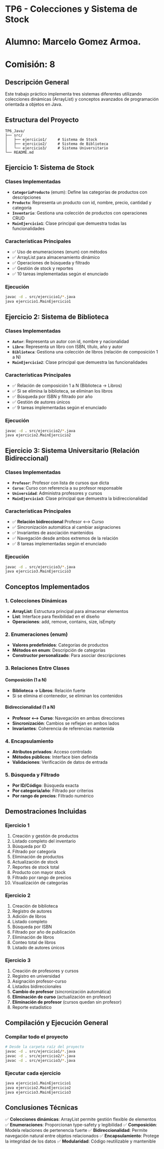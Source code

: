 # TP6 - Colecciones y Sistema de Stock
# Alumno: Marcelo Gomez Armoa.
# Comisión: 8

## Descripción General
Este trabajo práctico implementa tres sistemas diferentes utilizando colecciones dinámicas (ArrayList) y conceptos avanzados de programación orientada a objetos en Java.

## Estructura del Proyecto
```
TP6_Java/
├── src/
│   ├── ejercicio1/     # Sistema de Stock
│   ├── ejercicio2/     # Sistema de Biblioteca
│   └── ejercicio3/     # Sistema Universitario
└── README.md
```

## Ejercicio 1: Sistema de Stock

### Clases Implementadas
- **`CategoriaProducto`** (enum): Define las categorías de productos con descripciones
- **`Producto`**: Representa un producto con id, nombre, precio, cantidad y categoría
- **`Inventario`**: Gestiona una colección de productos con operaciones CRUD
- **`MainEjercicio1`**: Clase principal que demuestra todas las funcionalidades

### Características Principales
- ✅ Uso de enumeraciones (enum) con métodos
- ✅ ArrayList para almacenamiento dinámico
- ✅ Operaciones de búsqueda y filtrado
- ✅ Gestión de stock y reportes
- ✅ 10 tareas implementadas según el enunciado

### Ejecución
```bash
javac -d . src/ejercicio1/*.java
java ejercicio1.MainEjercicio1
```

## Ejercicio 2: Sistema de Biblioteca

### Clases Implementadas
- **`Autor`**: Representa un autor con id, nombre y nacionalidad
- **`Libro`**: Representa un libro con ISBN, título, año y autor
- **`Biblioteca`**: Gestiona una colección de libros (relación de composición 1 a N)
- **`MainEjercicio2`**: Clase principal que demuestra las funcionalidades

### Características Principales
- ✅ Relación de composición 1 a N (Biblioteca → Libros)
- ✅ Si se elimina la biblioteca, se eliminan los libros
- ✅ Búsqueda por ISBN y filtrado por año
- ✅ Gestión de autores únicos
- ✅ 9 tareas implementadas según el enunciado

### Ejecución
```bash
javac -d . src/ejercicio2/*.java
java ejercicio2.MainEjercicio2
```

## Ejercicio 3: Sistema Universitario (Relación Bidireccional)

### Clases Implementadas
- **`Profesor`**: Profesor con lista de cursos que dicta
- **`Curso`**: Curso con referencia a su profesor responsable
- **`Universidad`**: Administra profesores y cursos
- **`MainEjercicio3`**: Clase principal que demuestra la bidireccionalidad

### Características Principales
- ✅ **Relación bidireccional** Profesor ⟷ Curso
- ✅ Sincronización automática al cambiar asignaciones
- ✅ Invariantes de asociación mantenidos
- ✅ Navegación desde ambos extremos de la relación
- ✅ 8 tareas implementadas según el enunciado

### Ejecución
```bash
javac -d . src/ejercicio3/*.java
java ejercicio3.MainEjercicio3
```

## Conceptos Implementados

### 1. Colecciones Dinámicas
- **ArrayList**: Estructura principal para almacenar elementos
- **List**: Interface para flexibilidad en el diseño
- **Operaciones**: add, remove, contains, size, isEmpty

### 2. Enumeraciones (enum)
- **Valores predefinidos**: Categorías de productos
- **Métodos en enum**: Descripción de categorías
- **Constructor personalizado**: Para asociar descripciones

### 3. Relaciones Entre Clases

#### Composición (1 a N)
- **Biblioteca → Libros**: Relación fuerte
- Si se elimina el contenedor, se eliminan los contenidos

#### Bidireccionalidad (1 a N)
- **Profesor ⟷ Curso**: Navegación en ambas direcciones
- **Sincronización**: Cambios se reflejan en ambos lados
- **Invariantes**: Coherencia de referencias mantenida

### 4. Encapsulamiento
- **Atributos privados**: Acceso controlado
- **Métodos públicos**: Interface bien definida
- **Validaciones**: Verificación de datos de entrada

### 5. Búsqueda y Filtrado
- **Por ID/Código**: Búsqueda exacta
- **Por categoría/año**: Filtrado por criterios
- **Por rango de precios**: Filtrado numérico

## Demostraciones Incluidas

### Ejercicio 1
1. Creación y gestión de productos
2. Listado completo del inventario
3. Búsqueda por ID
4. Filtrado por categoría
5. Eliminación de productos
6. Actualización de stock
7. Reportes de stock total
8. Producto con mayor stock
9. Filtrado por rango de precios
10. Visualización de categorías

### Ejercicio 2
1. Creación de biblioteca
2. Registro de autores
3. Adición de libros
4. Listado completo
5. Búsqueda por ISBN
6. Filtrado por año de publicación
7. Eliminación de libros
8. Conteo total de libros
9. Listado de autores únicos

### Ejercicio 3
1. Creación de profesores y cursos
2. Registro en universidad
3. Asignación profesor-curso
4. Listados bidireccionales
5. **Cambio de profesor** (sincronización automática)
6. **Eliminación de curso** (actualización en profesor)
7. **Eliminación de profesor** (cursos quedan sin profesor)
8. Reporte estadístico

## Compilación y Ejecución General

### Compilar todo el proyecto
```bash
# Desde la carpeta raíz del proyecto
javac -d . src/ejercicio1/*.java
javac -d . src/ejercicio2/*.java
javac -d . src/ejercicio3/*.java
```

### Ejecutar cada ejercicio
```bash
java ejercicio1.MainEjercicio1
java ejercicio2.MainEjercicio2
java ejercicio3.MainEjercicio3
```


## Conclusiones Técnicas

✅ **Colecciones dinámicas**: ArrayList permite gestión flexible de elementos
✅ **Enumeraciones**: Proporcionan type-safety y legibilidad
✅ **Composición**: Modela relaciones de pertenencia fuerte
✅ **Bidireccionalidad**: Permite navegación natural entre objetos relacionados
✅ **Encapsulamiento**: Protege la integridad de los datos
✅ **Modularidad**: Código reutilizable y mantenible


